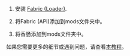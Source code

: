 1. 安装 <a href="https://files.wurstimperium.net/fabric-installer/" target="_blank" rel="nofollow noopener">Fabric (Loader)</a>.

2. 将Fabric (API)添加到mods文件夹中。

3. 将香肠添加到mods文件夹中。

如果您需要更多的细节或遇到问题，请查看[本教程](/tutorials/how-to-install/wurst-7/)。